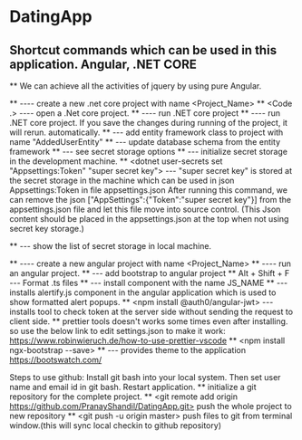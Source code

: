 # DatingApp
## Shortcut commands which can be used in this application. Angular, .NET CORE

** We can achieve all the activities of jquery by using pure Angular.

** <dotnet new Project_Name> ---- create a new .net core project with name <Project_Name>
** <Code .> ---- open a .Net core project.
** <dotnet run> ---- run .NET core project
** <dotnet watch run> ---- run .NET core project. If you save the changes during running of the project, it will rerun. automatically.
** <dotnet ef migrations add AddedUserEntity> --- add entity framework class to project with name "AddedUserEntity"
** <dotnet ef database update> --- update database schema from the entity framework
** <dotnet user-secrets> --- see secret storage options
** <dotnet user-secrets init> --- initialize secret storage in the development machine.
** <dotnet user-secrets set "Appsettings:Token" "super secret key"> --- "super secret key" is stored at the secret storage in the machine which can be used in json Appsettings:Token in file appsettings.json
After running this command, we can remove the json ["AppSettings":{"Token":"super secret key"}] from the appsettings.json file and let this file move into source control.
(This Json content should be placed in the appsettings.json at the top when not using secret key storage.)

**<dotnet user-secrets list> --- show the list of secret storage in local machine.
 

** <ng new Project_Name> ---- create a new angular project with name <Project_Name>
** <ng serve> ---- run an angular project.
** <ng add ngx-bootstrap> --- add bootstrap to angular project
** Alt + Shift + F --- Format .ts files
** <npm install JS_NAME> --- install component with the name JS_NAME
** <npm install alertifyjs> --- installs alertify.js component in the angular application which is used to
                                show formatted alert popups. 
** <npm install @auth0/angular-jwt> --- installs tool to check token at the server side without sending the 
                                        request to client side.
** prettier tools doesn't works some times even after installing. so use the below link to edit settings.json to make it work: https://www.robinwieruch.de/how-to-use-prettier-vscode 
** <npm install ngx-bootstrap --save>
** <npm install bootswatch> --- provides theme to the application https://bootswatch.com/



Steps to use github:
Install git bash into your local system.
Then set user name and email id in git bash.
Restart application.
** <git init> initialize a git repository for the complete project. 
** <git remote add origin https://github.com/PranayShandil/DatingApp.git> push the whole project to new repository
** <git push -u origin master> push files to git from terminal window.(this will sync local checkin to github repository)
